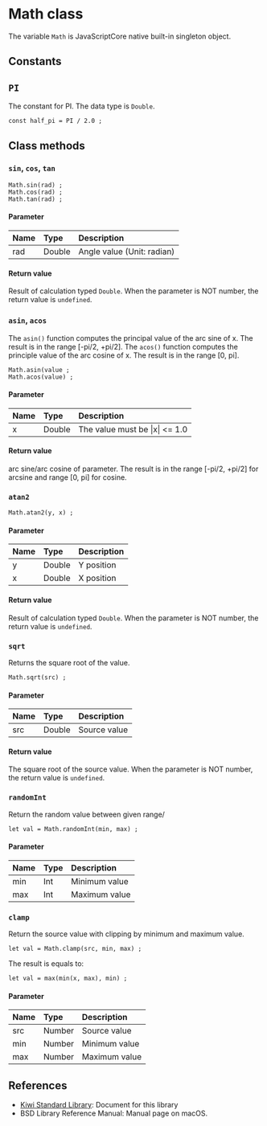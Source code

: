 # Math class
The variable `Math` is JavaScriptCore native built-in singleton object.

## Constants
## `PI`
The constant for PI. The data type is `Double`.
````
const half_pi = PI / 2.0 ;
````

## Class methods
### `sin`, `cos`, `tan`
````
Math.sin(rad) ;
Math.cos(rad) ;
Math.tan(rad) ;
````

#### Parameter
|Name       |Type    |Description                  |
|:--        |:--     |:--                          |
|rad        |Double  |Angle value (Unit: radian)   |

#### Return value
Result of calculation typed `Double`.
When the parameter is NOT number, the return value is `undefined`.

### `asin`, `acos`
The `asin()` function computes the principal value of the arc sine of x.
The result is in the range [-pi/2, +pi/2].
The `acos()` function computes the principle value of the arc cosine of x.
The result is in the range [0, pi].

````
Math.asin(value ;
Math.acos(value) ;
````

#### Parameter
|Name       |Type       |Description                  |
|:--        |:--        |:--                          |
|x          |Double     |The value must be \|x\| <= 1.0 |

#### Return value
arc sine/arc cosine of parameter. The result is in the range [-pi/2, +pi/2] for arcsine and range [0, pi] for cosine.

### `atan2`
````
Math.atan2(y, x) ;
````

#### Parameter

|Name       |Type             |Description                  |
|:--        |:--              |:--                          |
|y          |Double           |Y position                   |
|x          |Double           |X position                   |

#### Return value
Result of calculation typed `Double`.
When the parameter is NOT number, the return value is `undefined`.

### `sqrt`
Returns the square root of the value.
````
Math.sqrt(src) ;
````

#### Parameter
|Name       |Type             |Description                  |
|:--        |:--              |:--                          |
|src        |Double           |Source value                  |

#### Return value
The square root of the source value.
When the parameter is NOT number, the return value is `undefined`.

### `randomInt`
Return the random value between given range/
````
let val = Math.randomInt(min, max) ;
````

#### Parameter
|Name       |Type       |Description                    |
|:--        |:--        |:--                            |
|min        |Int        |Minimum value                  |
|max        |Int        |Maximum value                  |

### `clamp`
Return the source value with clipping by minimum and maximum value.
````
let val = Math.clamp(src, min, max) ;
````
The result is equals to:
````
let val = max(min(x, max), min) ;
````

#### Parameter
|Name       |Type       |Description                    |
|:--        |:--        |:--                            |
|src        |Number     |Source value                   |
|min        |Number     |Minimum value                  |
|max        |Number     |Maximum value                  |

## References
* [Kiwi Standard Library](https://github.com/steelwheels/KiwiScript/blob/master/KiwiLibrary/Document/Library.md): Document for this library
* BSD Library Reference Manual: Manual page on macOS.
